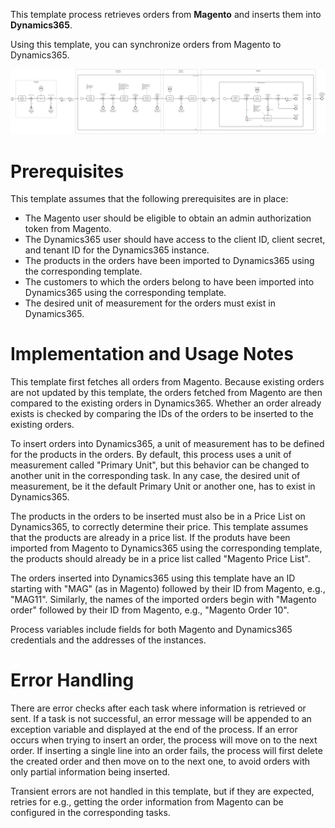 This template process retrieves orders from **Magento** and inserts them into **Dynamics365**.

Using this template, you can synchronize orders from Magento to Dynamics365.

![Template](assets/Magento-to-Dynamics365-Orders.svg)

# Prerequisites

This template assumes that the following prerequisites are in place:

- The Magento user should be eligible to obtain an admin authorization token from Magento.
- The Dynamics365 user should have access to the client ID, client secret, and tenant ID for the Dynamics365 instance.
- The products in the orders have been imported to Dynamics365 using the corresponding template.
- The customers to which the orders belong to have been imported into Dynamics365 using the corresponding template.
- The desired unit of measurement for the orders must exist in Dynamics365.

# Implementation and Usage Notes

This template first fetches all orders from Magento. Because existing orders are not updated by this template, the orders fetched from Magento are then compared to the existing orders in Dynamics365. Whether an order already exists is checked by comparing the IDs of the orders to be inserted to the existing orders.

To insert orders into Dynamics365, a unit of measurement has to be defined for the products in the orders. By default, this process uses a unit of measurement called "Primary Unit", but this behavior can be changed to another unit in the corresponding task. In any case, the desired unit of measurement, be it the default Primary Unit or another one, has to exist in Dynamics365.

The products in the orders to be inserted must also be in a Price List on Dynamics365, to correctly determine their price. This template assumes that the products are already in a price list. If the produts have been imported from Magento to Dynamics365 using the corresponding template, the products should already be in a price list called "Magento Price List".

The orders inserted into Dynamics365 using this template have an ID starting with "MAG" (as in Magento) followed by their ID from Magento, e.g., "MAG11". Similarly, the names of the imported orders begin with "Magento order" followed by their ID from Magento, e.g., "Magento Order 10".

Process variables include fields for both Magento and Dynamics365 credentials and the addresses of the instances.

# Error Handling

There are error checks after each task where information is retrieved or sent. If a task is not successful, an error message will be appended to an exception variable and displayed at the end of the process. If an error occurs when trying to insert an order, the process will move on to the next order. If inserting a single line into an order fails, the process will first delete the created order and then move on to the next one, to avoid orders with only partial information being inserted.

Transient errors are not handled in this template, but if they are expected, retries for e.g., getting the order information from Magento can be configured in the corresponding tasks.